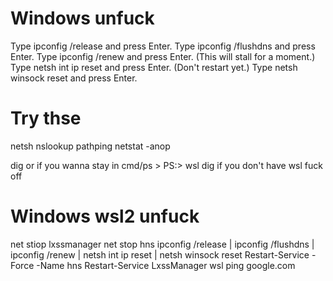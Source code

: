 # Windows unfuck
Type ipconfig /release and press Enter.
Type ipconfig /flushdns and press Enter.
Type ipconfig /renew and press Enter. (This will stall for a moment.)
Type netsh int ip reset and press Enter. (Don't restart yet.)
Type netsh winsock reset and press Enter.

# Try thse
netsh
nslookup 
pathping
netstat -anop



dig or if you wanna stay in cmd/ps > PS:> wsl dig
if you don't have wsl fuck off 


# Windows wsl2 unfuck
net stiop lxssmanager
net stop hns
 ipconfig /release | ipconfig /flushdns | ipconfig /renew | netsh int ip reset | netsh winsock reset
   Restart-Service -Force -Name hns
   Restart-Service LxssManager
   wsl ping google.com
